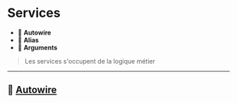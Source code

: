 # Services

*  🔖 **Autowire**
*  🔖 **Alias**
*  🔖 **Arguments**

> Les services s'occupent de la logique métier

___

## 📑 [Autowire](https://symfony.com/doc/current/service_container.html)
